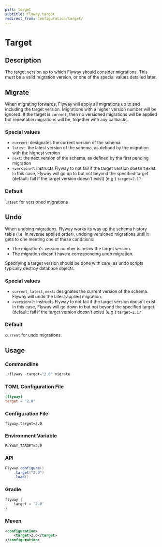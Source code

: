 ```yaml
---
pill: target
subtitle: flyway.target
redirect_from: Configuration/target/
---
```


# Target

## Description

The target version up to which Flyway should consider migrations.
This must be a valid migration version, or one of the special values detailed later.

## Migrate

When migrating forwards, Flyway will apply all migrations up to and including the target version. Migrations with a
higher version number will be ignored. If the target is `current`, then no versioned migrations will be
applied but repeatable migrations will be, together with any callbacks.

### Special values

- `current`: designates the current version of the schema
- `latest`: the latest version of the schema, as defined by the migration with the highest version
- `next`: the next version of the schema, as defined by the first pending migration
- `<version>?`: instructs Flyway to not fail if the target version doesn't exist. In this case, Flyway will go up to but not beyond the specified target (default: fail if the target version doesn't exist) (e.g.) `target=2.1?`

### Default

`latest` for versioned migrations

## Undo

When undoing migrations, Flyway works its way up the schema history table (i.e. in reverse applied order), undoing versioned migrations until it gets to one meeting one of these conditions:
 - The migration's version number is below the target version.
 - The migration doesn't have a corresponding undo migration.

Specifying a target version should be done with care, as undo scripts typically destroy database objects.

### Special values

- `current`, `latest`, `next`: designates the current version of the schema. Flyway will undo the latest applied migration.
- `<version>?`: instructs Flyway to not fail if the target version doesn't exist. In this case, Flyway will go down to but not beyond the specified target (default: fail if the target version doesn't exist) (e.g.) `target=2.1?`

### Default

`current` for undo migrations.

## Usage

### Commandline
```powershell
./flyway -target="2.0" migrate
```

### TOML Configuration File
```toml
[flyway]
target = "2.0"
```

### Configuration File
```properties
flyway.target=2.0
```

### Environment Variable
```properties
FLYWAY_TARGET=2.0
```

### API
```java
Flyway.configure()
    .target("2.0")
    .load()
```

### Gradle
```groovy
flyway {
    target = '2.0'
}
```

### Maven
```xml
<configuration>
    <target>2.0</target>
</configuration>
```
